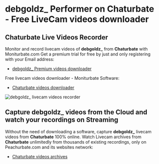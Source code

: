 # debgoldz_ Performer on Chaturbate - Free LiveCam videos downloader

## Chaturbate Live Videos Recorder

Monitor and record livecam videos of **debgoldz_** from **Chaturbate** with Moniturbate.com
Get a premium trial for free by just and only registering with your Email address:
* [debgoldz_ Premium videos downloader](https://moniturbate.com/request-demo-licence-key.html)

Free livecam videos downloader - Moniturbate Software:
* [Chaturbate videos downloader](https://moniturbate.com/moniturbate-download-software.html)

![debgoldz_ livecam videos recorder](https://peachurnet.com/templates/moniturbate-software.png)


## Capture debgoldz_ videos from the Cloud and watch your recordings on Streaming

Without the need of downloading a software, capture **debgoldz_** livecam videos from **Chaturbate** 100% online.
Watch Livecam archives from **Chaturbate** unlimitedly from thousands of existing recordings, only on Peachurbate.com and its websites network:
* [Chaturbate videos archives](https://peachurnet.com/)